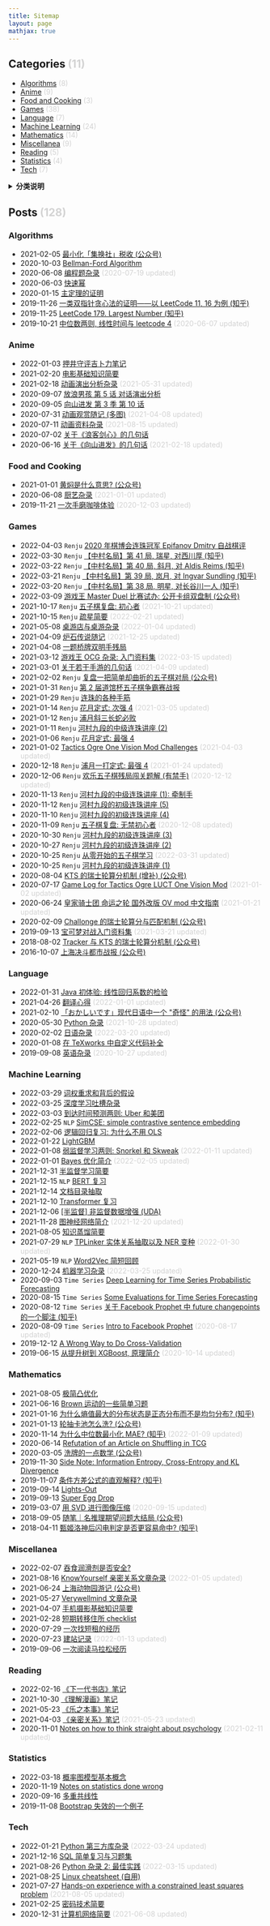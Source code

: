 ```yaml
---
title: Sitemap
layout: page
mathjax: true
---
```


## Categories <font color="lightgrey">(11)</font>

- [Algorithms](https://shiina18.github.io/sitemap/#algorithms) <font color="lightgrey">(8)</font>
- [Anime](https://shiina18.github.io/sitemap/#anime) <font color="lightgrey">(9)</font>
- [Food and Cooking](https://shiina18.github.io/sitemap/#food-and-cooking) <font color="lightgrey">(3)</font>
- [Games](https://shiina18.github.io/sitemap/#games) <font color="lightgrey">(38)</font>
- [Language](https://shiina18.github.io/sitemap/#language) <font color="lightgrey">(7)</font>
- [Machine Learning](https://shiina18.github.io/sitemap/#machine-learning) <font color="lightgrey">(24)</font>
- [Mathematics](https://shiina18.github.io/sitemap/#mathematics) <font color="lightgrey">(14)</font>
- [Miscellanea](https://shiina18.github.io/sitemap/#miscellanea) <font color="lightgrey">(9)</font>
- [Reading](https://shiina18.github.io/sitemap/#reading) <font color="lightgrey">(5)</font>
- [Statistics](https://shiina18.github.io/sitemap/#statistics) <font color="lightgrey">(4)</font>
- [Tech](https://shiina18.github.io/sitemap/#tech) <font color="lightgrey">(7)</font>

<details><summary><b>分类说明</b></summary>
<ul>
<li>技术类<ul>
<li><a href="https://shiina18.github.io/sitemap/#machine-learning">#machine-learning</a>: 包含深度学习</li>
<li><a href="https://shiina18.github.io/sitemap/#tech">#tech</a>: 更一般的计算机技术, 以及工程问题, 单纯关于编程语言的文章则归入 <a href="https://shiina18.github.io/sitemap/#language">#language</a></li>
<li><a href="https://shiina18.github.io/sitemap/#algorithms">#algorithms</a>: 算法导论和编程题 (如 LeetCode) 相关</li>
</ul>
</li>
<li>数学类: 简单但有趣的问题, 包含严格证明<ul>
<li><a href="https://shiina18.github.io/sitemap/#mathematics">#mathematics</a>: 包含概率论</li>
<li><a href="https://shiina18.github.io/sitemap/#statistics">#statistics</a></li>
</ul>
</li>
<li>其他分类都 self-explained</li>
</ul>
</details>

## Posts <font color="lightgrey">(128)</font>

### Algorithms

- 2021-02-05 [最小化「集换社」税收 (公众号)](https://mp.weixin.qq.com/s/TKUS6IEiE-a1-kYuz1t1sw)
- 2020-10-03 [Bellman-Ford Algorithm](https://shiina18.github.io/algorithms/2020/10/03/bellman-ford)
- 2020-06-08 [编程题杂录](https://shiina18.github.io/algorithms/2020/06/08/coding-problems-misc) <font color="lightgrey">(2020-07-19 updated)</font>
- 2020-06-03 [快速幂](https://shiina18.github.io/algorithms/2020/06/03/fast-power)
- 2020-01-15 [主定理的证明](https://shiina18.github.io/algorithms/2020/01/15/master-theorem)
- 2019-11-26 [一类双指针贪心法的证明——以 LeetCode 11, 16 为例 (知乎)](https://zhuanlan.zhihu.com/p/93808593)
- 2019-11-25 [LeetCode 179. Largest Number (知乎)](https://zhuanlan.zhihu.com/p/93630049)
- 2019-10-21 [中位数两则, 线性时间与 leetcode 4](https://shiina18.github.io/algorithms/2019/10/21/median-of-medians) <font color="lightgrey">(2020-06-07 updated)</font>

### Anime

- 2022-01-03 [押井守评吉卜力笔记](https://shiina18.github.io/anime/2022/01/03/ghibli)
- 2021-02-20 [电影基础知识简要](https://shiina18.github.io/anime/2021/02/20/film-basic)
- 2021-02-18 [动画演出分析杂录](https://shiina18.github.io/anime/2021/02/18/ensyutsu-misc) <font color="lightgrey">(2021-05-31 updated)</font>
- 2020-09-07 [放浪男孩 第 5 话 对话演出分析](https://shiina18.github.io/anime/2020/09/07/houmu-e05)
- 2020-09-05 [向山进发 第 3 季 第 10 话](https://shiina18.github.io/anime/2020/09/05/yamasusu-se03ep10)
- 2020-07-31 [动画观赏随记 (多图)](https://shiina18.github.io/anime/2020/07/31/watching-anime) <font color="lightgrey">(2021-04-08 updated)</font>
- 2020-07-11 [动画资料杂录](https://shiina18.github.io/anime/2020/07/11/anime-misc) <font color="lightgrey">(2021-08-15 updated)</font>
- 2020-07-02 [关于《浪客剑心》的几句话](https://shiina18.github.io/anime/2020/07/02/about-kenshin)
- 2020-06-16 [关于《向山进发》的几句话](https://shiina18.github.io/anime/2020/06/16/about-yamasusu) <font color="lightgrey">(2021-02-18 updated)</font>

### Food and Cooking

- 2021-01-01 [黄焖是什么意思? (公众号)](https://mp.weixin.qq.com/s/LjsnO0a0Y-iZ4nFwPK20Lw)
- 2020-06-08 [厨艺杂录](https://shiina18.github.io/food%20and%20cooking/2020/06/08/cooking-misc) <font color="lightgrey">(2021-01-01 updated)</font>
- 2019-11-21 [一次手磨咖啡体验](https://shiina18.github.io/food%20and%20cooking/2019/11/21/brew-coffee) <font color="lightgrey">(2020-12-03 updated)</font>

### Games

- 2022-04-03 `Renju` [2020 年棋博会连珠冠军 Epifanov Dmitry 自战棋评](https://shiina18.github.io/games/2022/04/03/mind-tour-comment)
- 2022-03-30 `Renju` [【中村名局】第 41 局, 瑞星, 对西川厚 (知乎)](https://zhuanlan.zhihu.com/p/487873516)
- 2022-03-22 `Renju` [【中村名局】第 40 局, 斜月, 对 Aldis Reims (知乎)](https://zhuanlan.zhihu.com/p/485666026)
- 2022-03-21 `Renju` [【中村名局】第 39 局, 岚月, 对 Ingvar Sundling (知乎)](https://zhuanlan.zhihu.com/p/484993455)
- 2022-03-20 `Renju` [【中村名局】第 38 局, 明星, 对长谷川一人 (知乎)](https://zhuanlan.zhihu.com/p/484040607)
- 2022-03-09 [游戏王 Master Duel 比赛试办: 公开卡组双盘制 (公众号)](https://mp.weixin.qq.com/s/tWCjb1TBSYF__EKyfutZhQ)
- 2021-10-17 `Renju` [五子棋复盘: 初心者](https://shiina18.github.io/games/2021/10/17/renju-retro) <font color="lightgrey">(2021-10-21 updated)</font>
- 2021-10-15 `Renju` [疏星简要](https://shiina18.github.io/games/2021/10/15/sosei) <font color="lightgrey">(2022-02-21 updated)</font>
- 2021-05-08 [桌游店与桌游杂录](https://shiina18.github.io/games/2021/05/08/boardgames) <font color="lightgrey">(2022-01-04 updated)</font>
- 2021-04-09 [炉石传说随记](https://shiina18.github.io/games/2021/04/09/hearthstone) <font color="lightgrey">(2021-12-25 updated)</font>
- 2021-04-08 [一题桥牌双明手残局](https://shiina18.github.io/games/2021/04/08/bridge-end)
- 2021-03-12 [游戏王 OCG 杂录: 入门资料集](https://shiina18.github.io/games/2021/03/12/yugioh) <font color="lightgrey">(2022-03-15 updated)</font>
- 2021-03-01 [关于若干手游的几句话](https://shiina18.github.io/games/2021/03/01/mobile-games) <font color="lightgrey">(2021-04-09 updated)</font>
- 2021-02-02 `Renju` [复盘一把简单却曲折的五子棋对局 (公众号)](https://mp.weixin.qq.com/s/eu8Rvl4ca-T9UX129ND6wg)
- 2021-01-31 `Renju` [第 2 届道馆杯五子棋争霸赛战报](https://shiina18.github.io/games/2021/01/31/renju-contest)
- 2021-01-29 `Renju` [连珠的各种手筋](https://shiina18.github.io/games/2021/01/29/renju-tesuji)
- 2021-01-14 `Renju` [花月定式: 次强 4](https://shiina18.github.io/games/2021/01/14/kagetsu-2) <font color="lightgrey">(2021-03-05 updated)</font>
- 2021-01-12 `Renju` [浦月斜三长蛇必败](https://shiina18.github.io/games/2021/01/12/hogetsu-sureloss)
- 2021-01-11 `Renju` [河村九段的中级连珠讲座 (2)](https://shiina18.github.io/games/2021/01/11/renju-kouza-intermediate-2)
- 2021-01-06 `Renju` [花月定式: 最强 4](https://shiina18.github.io/games/2021/01/06/kagetsu-1)
- 2021-01-02 [Tactics Ogre One Vision Mod Challenges](https://shiina18.github.io/games/2021/01/02/to-challenges) <font color="lightgrey">(2021-04-03 updated)</font>
- 2020-12-18 `Renju` [浦月一打定式: 最强 4](https://shiina18.github.io/games/2020/12/18/hogetsu-1) <font color="lightgrey">(2021-01-24 updated)</font>
- 2020-12-06 `Renju` [欢乐五子棋残局闯关题解 (有禁手)](https://shiina18.github.io/games/2020/12/06/renju-solutions) <font color="lightgrey">(2020-12-12 updated)</font>
- 2020-11-13 `Renju` [河村九段的中级连珠讲座 (1): 牵制手](https://shiina18.github.io/games/2020/11/13/renju-kouza-intermediate)
- 2020-11-12 `Renju` [河村九段的初级连珠讲座 (5)](https://shiina18.github.io/games/2020/11/12/renju-kouza-beginner-5)
- 2020-11-10 `Renju` [河村九段的初级连珠讲座 (4)](https://shiina18.github.io/games/2020/11/10/renju-kouza-beginner-4)
- 2020-11-09 `Renju` [五子棋复盘: 无禁初心者](https://shiina18.github.io/games/2020/11/09/renju-review) <font color="lightgrey">(2020-12-08 updated)</font>
- 2020-10-30 `Renju` [河村九段的初级连珠讲座 (3)](https://shiina18.github.io/games/2020/10/30/renju-kouza-beginner-3)
- 2020-10-27 `Renju` [河村九段的初级连珠讲座 (2)](https://shiina18.github.io/games/2020/10/27/renju-kouza-beginner-2)
- 2020-10-25 `Renju` [从零开始的五子棋学习](https://shiina18.github.io/games/2020/10/25/renju-from-zero) <font color="lightgrey">(2022-03-31 updated)</font>
- 2020-10-25 `Renju` [河村九段的初级连珠讲座 (1)](https://shiina18.github.io/games/2020/10/25/renju-kouza-beginner)
- 2020-08-04 [KTS 的瑞士轮算分机制 (增补) (公众号)](https://mp.weixin.qq.com/s/jwZVkYOZNIgwzCDhb-qkdg)
- 2020-07-17 [Game Log for Tactics Ogre LUCT One Vision Mod](https://shiina18.github.io/games/2020/07/17/game-log-for-to-ov-mod) <font color="lightgrey">(2021-01-02 updated)</font>
- 2020-06-24 [皇家骑士团 命运之轮 国外改版 OV mod 中文指南](https://shiina18.github.io/games/2020/06/24/ov-guide) <font color="lightgrey">(2021-01-21 updated)</font>
- 2020-02-09 [Challonge 的瑞士轮算分与匹配机制 (公众号)](https://mp.weixin.qq.com/s/3b75Z2c3GC4bJWfmtWcS0g)
- 2019-09-13 [宝可梦对战入门资料集](https://shiina18.github.io/games/2019/09/13/pokemon-showdown) <font color="lightgrey">(2021-03-21 updated)</font>
- 2018-08-02 [Tracker 与 KTS 的瑞士轮算分机制 (公众号)](https://mp.weixin.qq.com/s/cSdJ78-maUl1m0w1lJUbmQ)
- 2016-10-07 [上海决斗都市战报 (公众号)](https://mp.weixin.qq.com/s/6s2fHirOwLGPozwh1Xsa4g)

### Language

- 2022-01-31 [Java 初体验: 线性回归系数的检验](https://shiina18.github.io/language/2022/01/31/first-java)
- 2021-04-26 [翻译心得](https://shiina18.github.io/language/2021/04/26/translation) <font color="lightgrey">(2022-01-01 updated)</font>
- 2021-02-10 [「おかしいです」现代日语中一个 "奇怪" 的用法 (公众号)](https://mp.weixin.qq.com/s/8XRHmV6mt3deIWM1oRYZdg)
- 2020-05-30 [Python 杂录](https://shiina18.github.io/language/2020/05/30/python-misc) <font color="lightgrey">(2021-10-28 updated)</font>
- 2020-02-02 [日语杂录](https://shiina18.github.io/language/2020/02/02/japanese-misc) <font color="lightgrey">(2022-03-20 updated)</font>
- 2020-01-08 [在 TeXworks 中自定义代码补全](https://shiina18.github.io/language/2020/01/08/tex-autocompletion)
- 2019-09-08 [英语杂录](https://shiina18.github.io/language/2019/09/08/english-misc) <font color="lightgrey">(2020-10-27 updated)</font>

### Machine Learning

- 2022-03-29 [词权重求和背后的假设](https://shiina18.github.io/machine%20learning/2022/03/29/term-weight)
- 2022-03-25 [深度学习吐槽杂录](https://shiina18.github.io/machine%20learning/2022/03/25/dl-tsukkomi)
- 2022-03-03 [到达时间预测两则: Uber 和美团](https://shiina18.github.io/machine%20learning/2022/03/03/predict-eta)
- 2022-02-25 `NLP` [SimCSE: simple contrastive sentence embedding](https://shiina18.github.io/machine%20learning/2022/02/25/simcse)
- 2022-02-06 [逻辑回归复习: 为什么不用 OLS](https://shiina18.github.io/machine%20learning/2022/02/06/logreg)
- 2022-01-22 [LightGBM](https://shiina18.github.io/machine%20learning/2022/01/22/lightgbm)
- 2022-01-08 [弱监督学习两则: Snorkel 和 Skweak](https://shiina18.github.io/machine%20learning/2022/01/08/weak-supervision) <font color="lightgrey">(2022-01-11 updated)</font>
- 2022-01-01 [Bayes 优化简介](https://shiina18.github.io/machine%20learning/2022/01/01/bayesop) <font color="lightgrey">(2022-02-05 updated)</font>
- 2021-12-31 [半监督学习简要](https://shiina18.github.io/machine%20learning/2021/12/31/semi-supervised)
- 2021-12-15 `NLP` [BERT 复习](https://shiina18.github.io/machine%20learning/2021/12/15/bert)
- 2021-12-14 [文档目录抽取](https://shiina18.github.io/machine%20learning/2021/12/14/toc-extraction)
- 2021-12-10 [Transformer 复习](https://shiina18.github.io/machine%20learning/2021/12/10/transformer)
- 2021-12-06 [[半监督] 非监督数据增强 (UDA)](https://shiina18.github.io/machine%20learning/2021/12/06/uda)
- 2021-11-28 [图神经网络简介](https://shiina18.github.io/machine%20learning/2021/11/28/gnn) <font color="lightgrey">(2021-12-20 updated)</font>
- 2021-08-05 [知识蒸馏简要](https://shiina18.github.io/machine%20learning/2021/08/05/knowledge-distill)
- 2021-07-29 `NLP` [TPLinker 实体关系抽取以及 NER 变种](https://shiina18.github.io/machine%20learning/2021/07/29/tplinker) <font color="lightgrey">(2022-01-30 updated)</font>
- 2021-05-19 `NLP` [Word2Vec 简短回顾](https://shiina18.github.io/machine%20learning/2021/05/19/w2v)
- 2020-12-24 [机器学习杂录](https://shiina18.github.io/machine%20learning/2020/12/24/ml-misc) <font color="lightgrey">(2022-03-25 updated)</font>
- 2020-09-03 `Time Series` [Deep Learning for Time Series Probabilistic Forecasting](https://shiina18.github.io/machine%20learning/2020/09/03/dl-ts)
- 2020-08-15 `Time Series` [Some Evaluations for Time Series Forecasting](https://shiina18.github.io/machine%20learning/2020/08/15/ts-evaluations)
- 2020-08-12 `Time Series` [关于 Facebook Prophet 中 future changepoints 的一个脚注 (知乎)](https://zhuanlan.zhihu.com/p/181708348)
- 2020-08-09 `Time Series` [Intro to Facebook Prophet](https://shiina18.github.io/machine%20learning/2020/08/09/facebook-prophet) <font color="lightgrey">(2020-08-17 updated)</font>
- 2019-12-12 [A Wrong Way to Do Cross-Validation](https://shiina18.github.io/machine%20learning/2019/12/12/wrong-cv)
- 2019-06-15 [从提升树到 XGBoost, 原理简介](https://shiina18.github.io/machine%20learning/2019/06/15/xgb) <font color="lightgrey">(2020-10-14 updated)</font>

### Mathematics

- 2021-08-05 [极简凸优化](https://shiina18.github.io/mathematics/2021/08/05/convex-optimization)
- 2021-06-16 [Brown 运动的一些简单习题](https://shiina18.github.io/mathematics/2021/06/16/bm-ex)
- 2021-01-16 [为什么熵值最大的分布状态是正态分布而不是均匀分布? (知乎)](https://www.zhihu.com/question/357032828/answer/907586249)
- 2021-01-13 [轮抽卡池怎么洗? (公众号)](https://mp.weixin.qq.com/s/8xsCp5IPisAD1qUPUr9IHA)
- 2020-11-14 [为什么中位数最小化 MAE? (知乎)](https://www.zhihu.com/question/429407710/answer/1591908502) <font color="lightgrey">(2022-01-09 updated)</font>
- 2020-06-14 [Refutation of an Article on Shuffling in TCG](https://shiina18.github.io/mathematics/2020/06/14/refutation-on-shuffling)
- 2020-03-05 [洗牌的一点数学 (公众号)](https://mp.weixin.qq.com/s/wQLWX7x9NFpVCK3Dk9u7Xw)
- 2019-11-30 [Side Note: Information Entropy, Cross-Entropy and KL Divergence](https://shiina18.github.io/mathematics/2019/11/30/entropy)
- 2019-11-07 [条件方差公式的直观解释? (知乎)](https://www.zhihu.com/question/38726155/answer/885319771)
- 2019-09-14 [Lights-Out](https://shiina18.github.io/mathematics/2019/09/14/lights-out)
- 2019-09-13 [Super Egg Drop](https://shiina18.github.io/mathematics/2019/09/13/super-egg-drop)
- 2019-03-07 [用 SVD 进行图像压缩](https://shiina18.github.io/mathematics/2019/03/07/svd) <font color="lightgrey">(2020-09-15 updated)</font>
- 2018-09-05 [随笔｜名推理期望问题大结局 (公众号)](https://mp.weixin.qq.com/s/wsTlzJGfTzERfFmkOhtemA)
- 2018-04-11 [甄姬洛神后闪电判定是否更容易命中? (知乎)](https://www.zhihu.com/question/270563020/answer/363874639)

### Miscellanea

- 2022-02-07 [吞食润滑剂是否安全?](https://shiina18.github.io/miscellanea/2022/02/07/lube-safe)
- 2021-08-16 [KnowYourself 亲密关系文章杂录](https://shiina18.github.io/miscellanea/2021/08/16/knowyourself) <font color="lightgrey">(2022-01-05 updated)</font>
- 2021-06-24 [上海动物园游记 (公众号)](https://mp.weixin.qq.com/s/fJO61Rlpa48yWe1nb_l3Fw)
- 2021-05-27 [Verywellmind 文章杂录](https://shiina18.github.io/miscellanea/2021/05/27/verywellmind)
- 2021-04-07 [手机摄影基础知识简要](https://shiina18.github.io/miscellanea/2021/04/07/photography)
- 2021-02-28 [短期转移住所 checklist](https://shiina18.github.io/miscellanea/2021/02/28/travel-checklist)
- 2020-07-29 [一次找短租的经历](https://shiina18.github.io/miscellanea/2020/07/29/short-term-rent)
- 2020-07-23 [建站记录](https://shiina18.github.io/miscellanea/2020/07/23/site-building) <font color="lightgrey">(2022-01-13 updated)</font>
- 2019-09-06 [一次阅读马拉松经历](https://shiina18.github.io/miscellanea/2019/09/06/reading-marathon)

### Reading

- 2022-02-16 [《下一代书店》笔记](https://shiina18.github.io/reading/2022/02/16/bookstore)
- 2021-10-30 [《理解漫画》笔记](https://shiina18.github.io/reading/2021/10/30/notes-comics)
- 2021-05-23 [《乐之本事》笔记](https://shiina18.github.io/reading/2021/05/23/notes-classic)
- 2021-04-03 [《亲密关系》笔记](https://shiina18.github.io/reading/2021/04/03/notes-intimate) <font color="lightgrey">(2021-05-23 updated)</font>
- 2020-11-01 [Notes on how to think straight about psychology](https://shiina18.github.io/reading/2020/11/01/notes-on-psychology) <font color="lightgrey">(2021-02-11 updated)</font>

### Statistics

- 2022-03-18 [概率图模型基本概念](https://shiina18.github.io/statistics/2022/03/18/graph-model)
- 2020-11-19 [Notes on statistics done wrong](https://shiina18.github.io/statistics/2020/11/19/wrong-stats)
- 2020-09-16 [多重共线性](https://shiina18.github.io/statistics/2020/09/16/multicollinearity)
- 2019-11-08 [Bootstrap 失效的一个例子](https://shiina18.github.io/statistics/2019/11/08/bootstrap-fail)

### Tech

- 2022-01-21 [Python 第三方库杂录](https://shiina18.github.io/tech/2022/01/21/third-party-lib) <font color="lightgrey">(2022-03-24 updated)</font>
- 2021-12-16 [SQL 简单复习与习题集](https://shiina18.github.io/tech/2021/12/16/sql)
- 2021-08-26 [Python 杂录 2: 最佳实践](https://shiina18.github.io/tech/2021/08/26/python-misc-2) <font color="lightgrey">(2022-03-15 updated)</font>
- 2021-08-25 [Linux cheatsheet (自用)](https://shiina18.github.io/tech/2021/08/25/linux-cheatsheet)
- 2021-07-27 [Hands-on experience with a constrained least squares problem](https://shiina18.github.io/tech/2021/07/27/constrained-least-squares) <font color="lightgrey">(2021-08-05 updated)</font>
- 2021-02-25 [密码技术简要](https://shiina18.github.io/tech/2021/02/25/cryptology)
- 2020-12-31 [计算机网络简要](https://shiina18.github.io/tech/2020/12/31/computer-networks) <font color="lightgrey">(2021-06-08 updated)</font>
